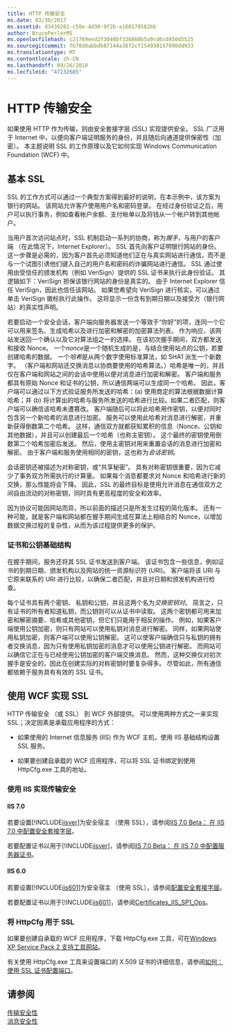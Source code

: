 ```yaml
---
title: HTTP 传输安全
ms.date: 03/30/2017
ms.assetid: d3439262-c58e-4d30-9f2b-a160170582bb
author: BrucePerlerMS
ms.openlocfilehash: c21769eed2f3040bf336860b5a9cd6cd450d5525
ms.sourcegitcommit: fb78d8abbdb87144a3872cf154930157090dd933
ms.translationtype: MT
ms.contentlocale: zh-CN
ms.lasthandoff: 09/26/2018
ms.locfileid: "47232685"
---
```

# <a name="http-transport-security"></a>HTTP 传输安全
如果使用 HTTP 作为传输，则由安全套接字层 (SSL) 实现提供安全。 SSL 广泛用于 Internet 中，以便向客户端证明服务的身份，并且随后向通道提供保密性（加密）。 本主题说明 SSL 的工作原理以及它如何实现 Windows Communication Foundation (WCF) 中。  
  
## <a name="basic-ssl"></a>基本 SSL  
 SSL 的工作方式可以通过一个典型方案得到最好的说明，在本示例中，该方案为银行的网站。 该网站允许客户使用用户名和密码登录。 在经过身份验证之后，用户可以执行事务，例如查看帐户余额、支付帐单以及将钱从一个帐户转到其他帐户。  
  
 当用户首次访问站点时，SSL 机制启动一系列的协商，称为*握手*，与用户的客户端 （在此情况下，Internet Explorer）。 SSL 首先向客户证明银行网站的身份。 这一步骤是必需的，因为客户首先必须知道他们正在与真实网站进行通信，而不是与一个试图引诱他们键入自己的用户名和密码的诈骗网站进行通信。 SSL 通过使用由受信任的颁发机构（例如 VeriSign）提供的 SSL 证书来执行此身份验证。 其逻辑如下：VeriSign 担保该银行网站的身份是真实的。 由于 Internet Explorer 信任 VeriSign，因此也信任该网站。 如果您希望向 VeriSign 进行核实，可以通过单击 VeriSign 徽标执行此操作。 这将显示一份含有到期日期以及接受方（银行网站）的真实性声明。  
  
 若要启动一个安全会话，客户端向服务器发送一个等效于“你好”的项，连同一个它可以用来签名、生成哈希以及进行加密和解密的加密算法列表。 作为响应，该网站发送回一个确认以及它对算法组之一的选择。 在该初次握手期间，双方都发送和接收 Nonce。 一个*nonce*是一个随机生成的是，与结合使用站点的公钥，若要创建哈希的数据。 一个*哈希*是从两个数字使用标准算法，如 SHA1 派生一个新数字。 （客户端和网站还交换消息以协商要使用的哈希算法。）哈希是唯一的，并且仅在客户端和网站之间的会话中使用以便对消息进行加密和解密。 客户端和服务都具有原始 Nonce 和证书的公钥，所以通信两端可以生成同一个哈希。 因此，客户端可以通过以下方式验证服务所发送的哈希：(a) 使用商定的算法根据数据计算哈希；并 (b) 将计算出的哈希与服务所发送的哈希进行比较。如果二者匹配，则客户端可以确信该哈希未遭篡改。 客户端随后可以将此哈希用作密钥，以便对同时包含另一个新哈希的消息进行加密。 服务可以使用此哈希对消息进行解密，并重新获得倒数第二个哈希。 这样，通信双方就都获知累积的信息（Nonce、公钥和其他数据），并且可以创建最后一个哈希（也称主密钥）。 这个最终的密钥使用倒数第二个哈希加密后发送。 然后，使用主密钥对用来重置会话的消息进行加密和解密。 由于客户端和服务使用相同的密钥，这也称为*会话密钥*。  
  
 会话密钥还被描述为对称密钥，或“共享秘密”。 具有对称密钥很重要，因为它减少了事务双方所需执行的计算量。 如果每个消息都要求对 Nonce 和哈希进行新的交换，那么性能将会下降。 因此，SSL 的最终目标是使用允许消息在通信双方之间自由流动的对称密钥，同时具有更高程度的安全和效率。  
  
 因为协议可能因网站而异，所以前面的描述只是所发生过程的简化版本。 还有一种可能，就是客户端和网站都在握手期间生成在算法上相结合的 Nonce，以增加数据交换过程的复杂性，从而为该过程提供更多的保护。  
  
### <a name="certificates-and-public-key-infrastructure"></a>证书和公钥基础结构  
 在握手期间，服务还将其 SSL 证书发送到客户端。 该证书包含一些信息，例如证书的到期日期、颁发机构以及网站的统一资源标识符 (URI)。 客户端将该 URI 与它原来联系的 URI 进行比较，以确保二者匹配，并且对日期和颁发机构进行检查。  
  
 每个证书具有两个密钥、 私钥和公钥，并且这两个名为*交换密钥对*。 简言之，只有证书的所有者知道私钥，而公钥则可以从证书中读取。 这两个密钥都可用来加密和解密摘要、哈希或其他密钥，但它们只能用于相反的操作。 例如，如果客户端使用公钥加密，则只有网站可以使用私钥对消息进行解密。 同样，如果网站使用私钥加密，则客户端可以使用公钥解密。 这可以使客户端确信只与私钥的拥有者交换消息，因为只有使用私钥加密的消息才可以使用公钥进行解密。 而网站可以确信它正在与已经使用公钥加密的客户端交换消息。 然而，这种交换仅对初次握手是安全的，因此在创建实际的对称密钥时要复杂得多。 尽管如此，所有通信都依赖于服务具有有效的 SSL 证书。  
  
## <a name="implementing-ssl-with-wcf"></a>使用 WCF 实现 SSL  
 HTTP 传输安全 （或 SSL） 到 WCF 外部提供。 可以使用两种方式之一来实现 SSL；决定因素是承载应用程序的方式：  
  
-   如果使用的 Internet 信息服务 (IIS) 作为 WCF 主机，使用 IIS 基础结构设置 SSL 服务。  
  
-   如果要创建自承载的 WCF 应用程序，可以将 SSL 证书绑定到使用 HttpCfg.exe 工具的地址。  
  
### <a name="using-iis-for-transport-security"></a>使用 IIS 实现传输安全  
  
#### <a name="iis-70"></a>IIS 7.0  
 若要设置[!INCLUDE[iisver](../../../../includes/iisver-md.md)]为安全宿主 （使用 SSL），请参阅[IIS 7.0 Beta： 在 IIS 7.0 中配置安全套接字层](https://go.microsoft.com/fwlink/?LinkId=88600)。  
  
 若要配置证书以用于[!INCLUDE[iisver](../../../../includes/iisver-md.md)]，请参阅[IIS 7.0 Beta： 在 IIS 7.0 中配置服务器证书](https://go.microsoft.com/fwlink/?LinkID=88595)。  
  
#### <a name="iis-60"></a>IIS 6.0  
 若要设置[!INCLUDE[iis601](../../../../includes/iis601-md.md)]为安全宿主 （使用 SSL），请参阅[配置安全套接字层](https://go.microsoft.com/fwlink/?LinkId=88601)。  
  
 若要配置证书以用于[!INCLUDE[iis601](../../../../includes/iis601-md.md)]，请参阅[Certificates_IIS_SP1_Ops](https://go.microsoft.com/fwlink/?LinkId=88602)。  
  
### <a name="using-httpcfg-for-ssl"></a>将 HttpCfg 用于 SSL  
 如果要创建自承载的 WCF 应用程序，下载 HttpCfg.exe 工具，可在[Windows XP Service Pack 2 支持工具网站](https://go.microsoft.com/fwlink/?LinkId=29002)。  
  
 有关使用 HttpCfg.exe 工具来设置端口的 X.509 证书的详细信息，请参阅[如何： 使用 SSL 证书配置端口](../../../../docs/framework/wcf/feature-details/how-to-configure-a-port-with-an-ssl-certificate.md)。  
  
## <a name="see-also"></a>请参阅  
 [传输安全性](../../../../docs/framework/wcf/feature-details/transport-security.md)  
 [消息安全性](../../../../docs/framework/wcf/feature-details/message-security-in-wcf.md)

